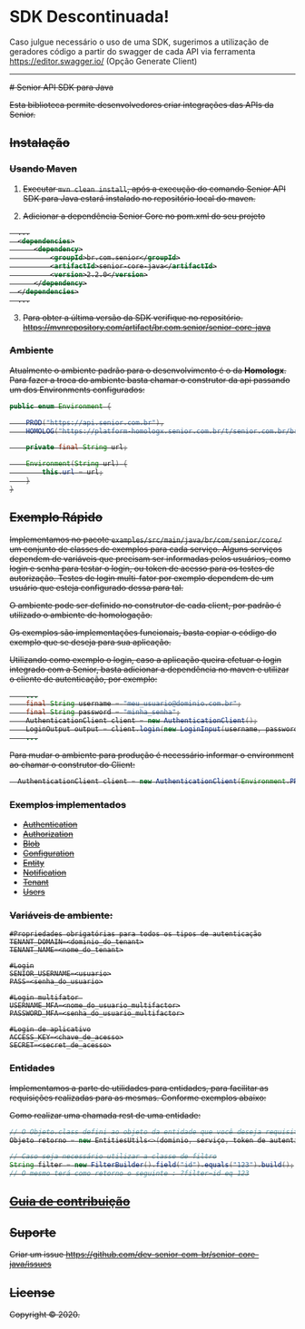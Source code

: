 # SDK Descontinuada!

Caso julgue necessário o uso de uma SDK, sugerimos a utilização de geradores código a partir do swagger de cada API via ferramenta https://editor.swagger.io/ (Opção Generate Client)

<hr />
<strike>
# Senior API SDK para Java

Esta biblioteca permite desenvolvedores criar integrações das APIs da Senior.

## Instalação

### Usando Maven
1. Executar `mvn clean install`, após a execução do comando Senior API SDK para Java estará instalado no repositório local do maven.

2. Adicionar a dependência Senior Core no pom.xml do seu projeto

  ```xml
    ...
    <dependencies>
        <dependency>
            <groupId>br.com.senior</groupId>
            <artifactId>senior-core-java</artifactId>
            <version>2.2.0</version>
        </dependency>
    </dependencies>
    ...
  ```
3. Para obter a última versão da SDK verifique no repositório. https://mvnrepository.com/artifact/br.com.senior/senior-core-java

### Ambiente

Atualmente o ambiente padrão para o desenvolvimento é o da **Homologx**.
Para fazer a troca do ambiente basta chamar o construtor da api passando um dos Environments configurados:

```java
public enum Environment {

    PROD("https://api.senior.com.br"),
    HOMOLOG("https://platform-homologx.senior.com.br/t/senior.com.br/bridge/1.0");

    private final String url;

    Environment(String url) {
        this.url = url;
    }
}
```

## Exemplo Rápido

Implementamos no pacote `examples/src/main/java/br/com/senior/core/` um conjunto de classes de exemplos para cada serviço. Alguns serviços dependem de variáveis que precisam ser informadas pelos usuários, como login e senha para testar o login, ou token de acesso para os testes de autorização.
Testes de login multi-fator por exemplo dependem de um usuário que esteja configurado dessa para tal.

O ambiente pode ser definido no construtor de cada client, por padrão é utilizado o ambiente de homologação.

Os exemplos são implementações funcionais, basta copiar o código do exemplo que se deseja para sua aplicação.

Utilizando como exemplo o login, caso a aplicação queira efetuar o login integrado com a Senior, basta adicionar a dependência no maven e utilizar o cliente de autenticação, por exemplo:

```java
    ...
    final String username = "meu_usuario@dominio.com.br";
    final String password = "minha_senha";
    AuthenticationClient client = new AuthenticationClient();
    LoginOutput output = client.login(new LoginInput(username, password));
    ...
```

Para mudar o ambiente para produção é necessário informar o environment ao chamar o construtor do Client:

```java
  AuthenticationClient client = new AuthenticationClient(Environment.PROD);
```

### Exemplos implementados

- [Authentication](examples/src/main/java/br/com/senior/core/authentication/AuthenticationExample.java)
- [Authorization](examples/src/main/java/br/com/senior/core/authorization/AuthorizationExample.java)
- [Blob](examples/src/main/java/br/com/senior/core/blob/BlobExample.java)
- [Configuration](examples/src/main/java/br/com/senior/core/configuration/ConfigurationExample.java)
- [Entity](examples/src/main/java/br/com/senior/core/entity/EntityExample.java)
- [Notification](examples/src/main/java/br/com/senior/core/notification/NotificationExample.java)
- [Tenant](examples/src/main/java/br/com/senior/core/tenant/TenantExample.java)
- [Users](examples/src/main/java/br/com/senior/core/user/UserExample.java)

### Variáveis de ambiente:

```
#Propriedades obrigatórias para todos os tipos de autenticação
TENANT_DOMAIN=<dominio_do_tenant>
TENANT_NAME=<nome_do_tenant>

#Login
SENIOR_USERNAME=<usuario>
PASS=<senha_do_usuario>

#Login multifator 
USERNAME_MFA=<nome_do_usuario_multifactor>
PASSWORD_MFA=<senha_do_usuario_multifactor>

#Login de aplicativo
ACCESS_KEY=<chave_de_acesso>
SECRET=<secret_de_acesso>
```

### Entidades

Implementamos a parte de utilidades para entidades, para facilitar as requisições realizadas para as mesmas. Conforme exemplos abaixo:

Como realizar uma chamada rest de uma entidade:
```java
// O Objeto.class defini ao objeto da entidade que você deseja requisitar.
Objeto retorno = new EntitiesUtils<>(dominio, serviço, token de autenticação, Objeto.class).executeGet(entity_name, filter);

// Caso seja necessário utilizar a classe de filtro
String filter = new FilterBuilder().field("id").equals("123").build();
// O mesmo terá como retorno o seguinte : ?filter=id eq 123
```

## [Guia de contribuição](https://dev.senior.com.br/guia-de-contribuicao/)

## Suporte

Criar um issue https://github.com/dev-senior-com-br/senior-core-java/issues

## License

Copyright © 2020.
</strike>
